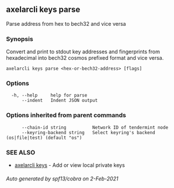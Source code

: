 ## axelarcli keys parse

Parse address from hex to bech32 and vice versa

### Synopsis

Convert and print to stdout key addresses and fingerprints from
hexadecimal into bech32 cosmos prefixed format and vice versa.

```
axelarcli keys parse <hex-or-bech32-address> [flags]
```

### Options

```
  -h, --help     help for parse
      --indent   Indent JSON output
```

### Options inherited from parent commands

```
      --chain-id string          Network ID of tendermint node
      --keyring-backend string   Select keyring's backend (os|file|test) (default "os")
```

### SEE ALSO

- [axelarcli keys](axelarcli_keys.md)	 - Add or view local private keys

###### Auto generated by spf13/cobra on 2-Feb-2021
